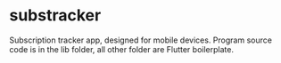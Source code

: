 # substracker

Subscription tracker app, designed for mobile devices.
Program source code is in the lib folder, all other folder are Flutter boilerplate.
